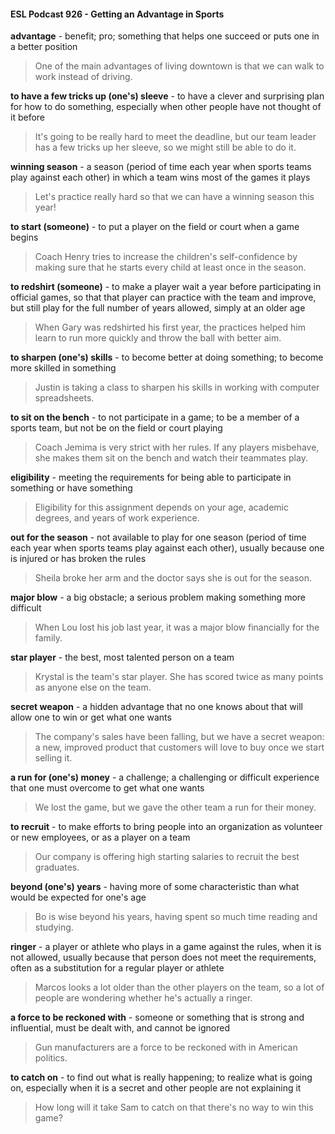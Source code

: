 #### ESL Podcast 926 - Getting an Advantage in Sports

**advantage** - benefit; pro; something that helps one succeed or puts one in a
better position

> One of the main advantages of living downtown is that we can walk to work
instead of driving.

**to have a few tricks up (one's) sleeve** - to have a clever and surprising plan for
how to do something, especially when other people have not thought of it before

> It's going to be really hard to meet the deadline, but our team leader has a few
tricks up her sleeve, so we might still be able to do it.

**winning season** - a season (period of time each year when sports teams play
against each other) in which a team wins most of the games it plays

> Let's practice really hard so that we can have a winning season this year!

**to start (someone)** - to put a player on the field or court when a game begins

> Coach Henry tries to increase the children's self-confidence by making sure
that he starts every child at least once in the season.

**to redshirt (someone)** - to make a player wait a year before participating in
official games, so that that player can practice with the team and improve, but still
play for the full number of years allowed, simply at an older age

> When Gary was redshirted his first year, the practices helped him learn to run
more quickly and throw the ball with better aim.

**to sharpen (one's) skills** - to become better at doing something; to become
more skilled in something

> Justin is taking a class to sharpen his skills in working with computer
spreadsheets.

**to sit on the bench** - to not participate in a game; to be a member of a sports
team, but not be on the field or court playing

> Coach Jemima is very strict with her rules. If any players misbehave, she
makes them sit on the bench and watch their teammates play.

**eligibility** - meeting the requirements for being able to participate in something
or have something

> Eligibility for this assignment depends on your age, academic degrees, and
years of work experience.

**out for the season** - not available to play for one season (period of time each
year when sports teams play against each other), usually because one is injured
or has broken the rules

> Sheila broke her arm and the doctor says she is out for the season.

**major blow** - a big obstacle; a serious problem making something more difficult

> When Lou lost his job last year, it was a major blow financially for the family.

**star player** - the best, most talented person on a team

> Krystal is the team's star player. She has scored twice as many points as
anyone else on the team.

**secret weapon** - a hidden advantage that no one knows about that will allow
one to win or get what one wants

> The company's sales have been falling, but we have a secret weapon: a new,
improved product that customers will love to buy once we start selling it.

**a run for (one's) money** - a challenge; a challenging or difficult experience that
one must overcome to get what one wants

> We lost the game, but we gave the other team a run for their money.

**to recruit** - to make efforts to bring people into an organization as volunteer or
new employees, or as a player on a team

> Our company is offering high starting salaries to recruit the best graduates.

**beyond (one's) years** - having more of some characteristic than what would be
expected for one's age

> Bo is wise beyond his years, having spent so much time reading and studying.

**ringer** - a player or athlete who plays in a game against the rules, when it is not
allowed, usually because that person does not meet the requirements, often as
a substitution for a regular player or athlete

> Marcos looks a lot older than the other players on the team, so a lot of people
are wondering whether he's actually a ringer.

**a force to be reckoned with** - someone or something that is strong and
influential, must be dealt with, and cannot be ignored

> Gun manufacturers are a force to be reckoned with in American politics.

**to catch on** - to find out what is really happening; to realize what is going on,
especially when it is a secret and other people are not explaining it

> How long will it take Sam to catch on that there's no way to win this game?

